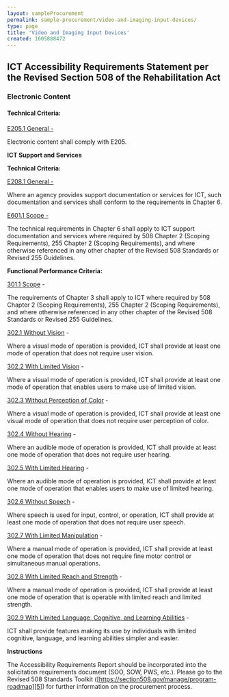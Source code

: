 ```yaml
---
layout: sampleProcurement
permalink: sample-procurement/video-and-imaging-input-devices/
type: page
title: 'Video and Imaging Input Devices'
created: 1605888472
---
```


## **ICT Accessibility Requirements Statement per the Revised Section 508 of the Rehabilitation Act**

### **Electronic Content**

#### **Technical Criteria:**

[E205.1 General -][1]

Electronic content shall comply with E205.

  


**ICT Support and Services**

**Technical Criteria:**

[E208.1 General -][2]

Where an agency provides support documentation or services for ICT, such documentation and services shall conform to the requirements in Chapter 6.

[E601.1 Scope -][2]

The technical requirements in Chapter 6 shall apply to ICT support documentation and services where required by 508 Chapter 2 (Scoping Requirements), 255 Chapter 2 (Scoping Requirements), and where otherwise referenced in any other chapter of the Revised 508 Standards or Revised 255 Guidelines.

  


**Functional Performance Criteria:**

[301.1 Scope][3] -

The requirements of Chapter 3 shall apply to ICT where required by 508 Chapter 2 (Scoping Requirements), 255 Chapter 2 (Scoping Requirements), and where otherwise referenced in any other chapter of the Revised 508 Standards or Revised 255 Guidelines.

[302.1 Without Vision][4] -

Where a visual mode of operation is provided, ICT shall provide at least one mode of operation that does not require user vision.

[302.2 With Limited Vision][4] -

Where a visual mode of operation is provided, ICT shall provide at least one mode of operation that enables users to make use of limited vision.

[302.3 Without Perception of Color][4] -

Where a visual mode of operation is provided, ICT shall provide at least one visual mode of operation that does not require user perception of color.

[302.4 Without Hearing][4] -

Where an audible mode of operation is provided, ICT shall provide at least one mode of operation that does not require user hearing.

[302.5 With Limited Hearing][4] -

Where an audible mode of operation is provided, ICT shall provide at least one mode of operation that enables users to make use of limited hearing.

[302.6 Without Speech][4] -

Where speech is used for input, control, or operation, ICT shall provide at least one mode of operation that does not require user speech.

[302.7 With Limited Manipulation][4] -

Where a manual mode of operation is provided, ICT shall provide at least one mode of operation that does not require fine motor control or simultaneous manual operations.

[302.8 With Limited Reach and Strength][4] -

Where a manual mode of operation is provided, ICT shall provide at least one mode of operation that is operable with limited reach and limited strength.

[302.9 With Limited Language, Cognitive, and Learning Abilities][4] -

ICT shall provide features making its use by individuals with limited cognitive, language, and learning abilities simpler and easier.

  


**Instructions**

The Accessibility Requirements Report should be incorporated into the solicitation requirements document (SOO, SOW, PWS, etc.). Please go to the Revised 508 Standards Toolkit ([https://section508.gov/manage/program-roadmap][5])  for further information on the procurement process.

 [1]: {{site.baseurl}}/ict-accessibility#e205_1_general
 [2]: {{site.baseurl}}/ict-accessibility#e208_1_general
 [3]: {{site.baseurl}}/ict-accessibility#e301_1
 [4]: {{site.baseurl}}/ict-accessibility#e302_1
 [5]: {{site.baseurl}}/manage/program-roadmap